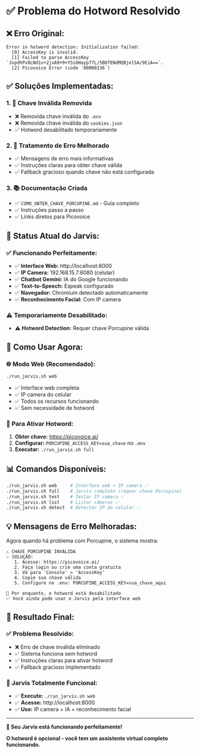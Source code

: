# ✅ Problema do Hotword Resolvido

## ❌ **Erro Original:**
```
Error in hotword detection: Initialization failed:
  [0] AccessKey is invalid.
  [1] Failed to parse AccessKey `JvpdhPv8LNd1v+2jxA9+9+YSsOHayp77L/5BOfENdMQBjel5A/9EiA==`.
  [2] Picovoice Error (code `00000136`)
```

## ✅ **Soluções Implementadas:**

### **1. 🔧 Chave Inválida Removida**
- ❌ Removida chave inválida do `.env`
- ❌ Removida chave inválida do `cookies.json`
- ✅ Hotword desabilitado temporariamente

### **2. 📝 Tratamento de Erro Melhorado**
- ✅ Mensagens de erro mais informativas
- ✅ Instruções claras para obter chave válida
- ✅ Fallback gracioso quando chave não está configurada

### **3. 📚 Documentação Criada**
- ✅ `COMO_OBTER_CHAVE_PORCUPINE.md` - Guia completo
- ✅ Instruções passo a passo
- ✅ Links diretos para Picovoice

## 🚀 **Status Atual do Jarvis:**

### **✅ Funcionando Perfeitamente:**
- ✅ **Interface Web:** http://localhost:8000
- ✅ **IP Camera:** 192.168.15.7:8080 (celular)
- ✅ **Chatbot Gemini:** IA do Google funcionando
- ✅ **Text-to-Speech:** Espeak configurado
- ✅ **Navegador:** Chromium detectado automaticamente
- ✅ **Reconhecimento Facial:** Com IP camera

### **⚠️ Temporariamente Desabilitado:**
- ⚠️ **Hotword Detection:** Requer chave Porcupine válida

## 🎯 **Como Usar Agora:**

### **🌐 Modo Web (Recomendado):**
```bash
./run_jarvis.sh web
```
- ✅ Interface web completa
- ✅ IP camera do celular
- ✅ Todos os recursos funcionando
- ✅ Sem necessidade de hotword

### **🔑 Para Ativar Hotword:**
1. **Obter chave:** https://picovoice.ai/
2. **Configurar:** `PORCUPINE_ACCESS_KEY=sua_chave` no `.env`
3. **Executar:** `./run_jarvis.sh full`

## 📊 **Comandos Disponíveis:**

```bash
./run_jarvis.sh web     # Interface web + IP camera ✅
./run_jarvis.sh full    # Jarvis completo (requer chave Porcupine)
./run_jarvis.sh test    # Testar IP camera ✅
./run_jarvis.sh list    # Listar câmeras ✅
./run_jarvis.sh detect  # Detectar IP do celular ✅
```

## 💡 **Mensagens de Erro Melhoradas:**

Agora quando há problema com Porcupine, o sistema mostra:

```
⚠️ CHAVE PORCUPINE INVÁLIDA
💡 SOLUÇÃO:
   1. Acesse: https://picovoice.ai/
   2. Faça login ou crie uma conta gratuita
   3. Vá para 'Console' > 'AccessKey'
   4. Copie sua chave válida
   5. Configure no .env: PORCUPINE_ACCESS_KEY=sua_chave_aqui

🚫 Por enquanto, o hotword está desabilitado
✅ Você ainda pode usar o Jarvis pela interface web
```

## 🎉 **Resultado Final:**

### **✅ Problema Resolvido:**
- ❌ Erro de chave inválida eliminado
- ✅ Sistema funciona sem hotword
- ✅ Instruções claras para ativar hotword
- ✅ Fallback gracioso implementado

### **🚀 Jarvis Totalmente Funcional:**
- ✅ **Execute:** `./run_jarvis.sh web`
- ✅ **Acesse:** http://localhost:8000
- ✅ **Use:** IP camera + IA + reconhecimento facial

---

**🎊 Seu Jarvis está funcionando perfeitamente!**

**O hotword é opcional - você tem um assistente virtual completo funcionando.**